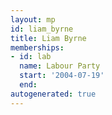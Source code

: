 ```yaml
---
layout: mp
id: liam_byrne
title: Liam Byrne
memberships:
- id: lab
  name: Labour Party
  start: '2004-07-19'
  end: 
autogenerated: true
---
```

